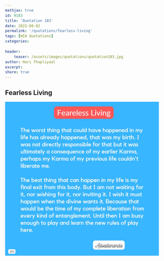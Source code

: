 ```yaml
---
mathjax: true
id: 9183
title: 'Quotation 183'
date: 2022-08-02
permalink: '/quotations/fearless-living'
tags: [WIA Quotations] 
categories: 

header:
    teaser: /assets/images/quotations/quotation183.jpg
author: Hari Thapliyaal 
excerpt:
share: true 
---
```


## Fearless Living

![Fearless Living](/assets/images/quotations/quotation183.jpg)
